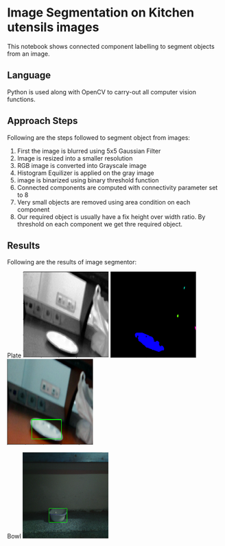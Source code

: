 # Image Segmentation on Kitchen utensils images
This notebook shows connected component labelling to segment objects from an image.

## Language
Python is used along with OpenCV to carry-out all computer vision functions.

## Approach Steps
Following are the steps followed to segment object from images:
1. First the image is blurred using 5x5 Gaussian Filter
2. Image is resized into a smaller resolution
3. RGB image is converted into Grayscale image
4. Histogram Equilizer is applied on the gray image
5. image is binarized using binary threshold function
6. Connected components are computed with connectivity parameter set to 8
7. Very small objects are removed using area condition on each component
8. Our required object is usually have a fix height over width ratio. By threshold on each component we get thre required object.

## Results
Following are the results of image segmentor:

Plate
<img src="plate_original.png" width="200" height="200">
<img src="plate_thresh.png" width="200" height="200">
<img src="plate_bbox.png" width="200" height="200">

Bowl
<img src="bowl_bbox.png" width="200" height="200">
